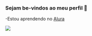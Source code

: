 ### Sejam be-vindos ao meu perfil 👋

-Estou aprendendo no [Alura](https://www.alura.com.br)

![](https://media1.tenor.com/m/aPgTU-Z9j1MAAAAd/funny-dogs-cute.gif)
